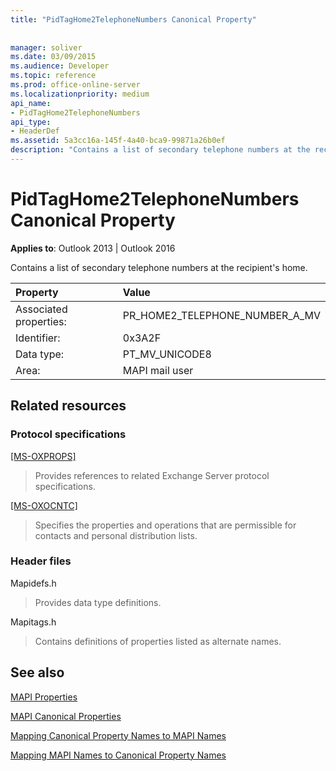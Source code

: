 ```yaml
---
title: "PidTagHome2TelephoneNumbers Canonical Property"
 
 
manager: soliver
ms.date: 03/09/2015
ms.audience: Developer
ms.topic: reference
ms.prod: office-online-server
ms.localizationpriority: medium
api_name:
- PidTagHome2TelephoneNumbers
api_type:
- HeaderDef
ms.assetid: 5a3cc16a-145f-4a40-bca9-99871a26b0ef
description: "Contains a list of secondary telephone numbers at the recipient's home for Outlook 2013 or Outlook 2016."
---
```


# PidTagHome2TelephoneNumbers Canonical Property

  
  
**Applies to**: Outlook 2013 | Outlook 2016 
  
Contains a list of secondary telephone numbers at the recipient's home.
  
|Property |Value |
|:-----|:-----|
|Associated properties:  <br/> |PR_HOME2_TELEPHONE_NUMBER_A_MV  <br/> |
|Identifier:  <br/> |0x3A2F  <br/> |
|Data type:  <br/> |PT_MV_UNICODE8  <br/> |
|Area:  <br/> |MAPI mail user  <br/> |
   
## Related resources

### Protocol specifications

[[MS-OXPROPS]](https://msdn.microsoft.com/library/f6ab1613-aefe-447d-a49c-18217230b148%28Office.15%29.aspx)
  
> Provides references to related Exchange Server protocol specifications.
    
[[MS-OXOCNTC]](https://msdn.microsoft.com/library/9b636532-9150-4836-9635-9c9b756c9ccf%28Office.15%29.aspx)
  
> Specifies the properties and operations that are permissible for contacts and personal distribution lists.
    
### Header files

Mapidefs.h
  
> Provides data type definitions.
    
Mapitags.h
  
> Contains definitions of properties listed as alternate names.
    
## See also



[MAPI Properties](mapi-properties.md)
  
[MAPI Canonical Properties](mapi-canonical-properties.md)
  
[Mapping Canonical Property Names to MAPI Names](mapping-canonical-property-names-to-mapi-names.md)
  
[Mapping MAPI Names to Canonical Property Names](mapping-mapi-names-to-canonical-property-names.md)

